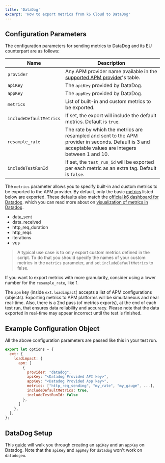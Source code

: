```yaml
---
title: 'DataDog'
excerpt: 'How to export metrics from k6 Cloud to DataDog'
---
```


## Configuration Parameters

The configuration parameters for sending metrics to DataDog and its EU counterpart are as follows:

| Name                    | Description                                                                                                                                            |
| ----------------------- | ------------------------------------------------------------------------------------------------------------------------------------------------------ |
| `provider`              | Any APM provider name available in the [supported APM provider](/cloud/integrations/cloud-apm#supported-apm-providers)'s table.                        |
| `apiKey`                | The `apiKey` provided by DataDog.                                                                                                                      |
| `appKey`                | The `appKey` provided by DataDog.                                                                                                                      |
| `metrics`               | List of built-in and custom metrics to be exported.                                                                                                    |
| `includeDefaultMetrics` | If set, the export will include the default metrics. Default is `true`.                                                                                |
| `resample_rate`         | The rate by which the metrics are resampled and sent to the APM provider in seconds. Default is 3 and acceptable values are integers between 1 and 10. |
| `includeTestRunId`      | If set, the `test_run_id` will be exported per each metric as an extra tag. Default is `false`.                                                        |


The `metrics` parameter allows you to specify built-in and custom metrics to be exported to the APM provider. By default, only the basic [metrics](/using-k6/metrics) listed below are exported. These defaults also match the [official k6 dashboard for Datadog](https://docs.datadoghq.com/integrations/k6/), which you can read more about on [visualization of metrics in Datadog](/results-visualization/datadog#visualize-in-datadog).

- data_sent
- data_received
- http_req_duration
- http_reqs
- iterations
- vus

> A typical use case is to only export custom metrics defined in the script. To do that you should specify the names of your custom metrics in the `metrics` parameter, and set `includeDefaultMetrics` to false.

If you want to export metrics with more granularity, consider using a lower number for the `resample_rate`, like 1.

The `apm` key (inside `ext.loadimpact`) accepts a list of APM configurations (objects). Exporting metrics to APM platforms will be simultaneous and near real-time. Also, there is a 2nd pass (of metrics exports), at the end of each test run, that ensures data reliability and accuracy. Please note that the data exported in real-time may appear incorrect until the test is finished.

## Example Configuration Object

All the above configuration parameters are passed like this in your test run.

```javascript
export let options = {
  ext: {
    loadimpact: {
      apm: [
        {
          provider: "datadog",
          apiKey: "<Datadog Provided API key>",
          appKey: "<Datadog Provided App key>",
          metrics: ["http_req_sending", "my_rate", "my_gauge", ...],
          includeDefaultMetrics: true,
          includeTestRunId: false
        },
      ]
    },
  },
};
```

## DataDog Setup

This [guide](https://docs.datadoghq.com/account_management/api-app-keys/) will walk you through creating an `apiKey` and an `appKey` on Datadog. Note that the `apiKey` and `appKey` for `datadog` won't work on `datadogeu`.
